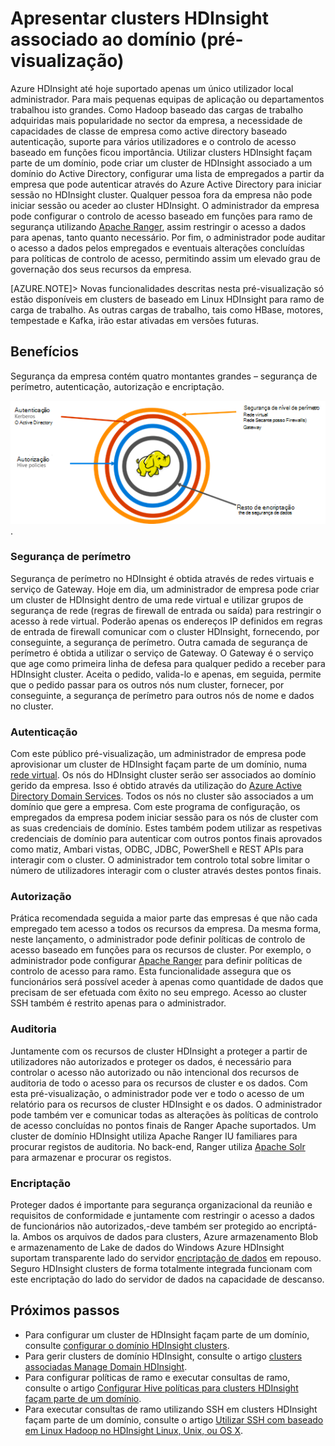 <properties
    pageTitle="Seguro descrição geral de HDInsight | Microsoft Azure"
    description="Saiba mais..."
    services="hdinsight"
    documentationCenter=""
    authors="saurinsh"
    manager="jhubbard"
    editor="cgronlun"
    tags="azure-portal"/>

<tags
    ms.service="hdinsight"
    ms.devlang="na"
    ms.topic="hero-article"
    ms.tgt_pltfrm="na"
    ms.workload="big-data"
    ms.date="10/24/2016"
    ms.author="saurinsh"/>

# <a name="introduce-domain-joined-hdinsight-clusters-preview"></a>Apresentar clusters HDInsight associado ao domínio (pré-visualização)

Azure HDInsight até hoje suportado apenas um único utilizador local administrador. Para mais pequenas equipas de aplicação ou departamentos trabalhou isto grandes. Como Hadoop baseado das cargas de trabalho adquiridas mais popularidade no sector da empresa, a necessidade de capacidades de classe de empresa como active directory baseado autenticação, suporte para vários utilizadores e o controlo de acesso baseado em funções ficou importância. Utilizar clusters HDInsight façam parte de um domínio, pode criar um cluster de HDInsight associado a um domínio do Active Directory, configurar uma lista de empregados a partir da empresa que pode autenticar através do Azure Active Directory para iniciar sessão no HDInsight cluster. Qualquer pessoa fora da empresa não pode iniciar sessão ou aceder ao cluster HDInsight. O administrador da empresa pode configurar o controlo de acesso baseado em funções para ramo de segurança utilizando [Apache Ranger](http://hortonworks.com/apache/ranger/), assim restringir o acesso a dados para apenas, tanto quanto necessário. Por fim, o administrador pode auditar o acesso a dados pelos empregados e eventuais alterações concluídas para políticas de controlo de acesso, permitindo assim um elevado grau de governação dos seus recursos da empresa.

[AZURE.NOTE]> Novas funcionalidades descritas nesta pré-visualização só estão disponíveis em clusters de baseado em Linux HDInsight para ramo de carga de trabalho. As outras cargas de trabalho, tais como HBase, motores, tempestade e Kafka, irão estar ativadas em versões futuras. 

## <a name="benefits"></a>Benefícios

Segurança da empresa contém quatro montantes grandes – segurança de perímetro, autenticação, autorização e encriptação.

![Domínio associadas HDInsight clusters montantes de benefícios](./media/hdinsight-domain-joined-introduction/hdinsight-domain-joined-four-pillars.png).

### <a name="perimeter-security"></a>Segurança de perímetro

Segurança de perímetro no HDInsight é obtida através de redes virtuais e serviço de Gateway. Hoje em dia, um administrador de empresa pode criar um cluster de HDInsight dentro de uma rede virtual e utilizar grupos de segurança de rede (regras de firewall de entrada ou saída) para restringir o acesso à rede virtual. Poderão apenas os endereços IP definidos em regras de entrada de firewall comunicar com o cluster HDInsight, fornecendo, por conseguinte, a segurança de perímetro. Outra camada de segurança de perímetro é obtida a utilizar o serviço de Gateway. O Gateway é o serviço que age como primeira linha de defesa para qualquer pedido a receber para HDInsight cluster. Aceita o pedido, valida-lo e apenas, em seguida, permite que o pedido passar para os outros nós num cluster, fornecer, por conseguinte, a segurança de perímetro para outros nós de nome e dados no cluster.

### <a name="authentication"></a>Autenticação

Com este público pré-visualização, um administrador de empresa pode aprovisionar um cluster de HDInsight façam parte de um domínio, numa [rede virtual](https://azure.microsoft.com/services/virtual-network/). Os nós do HDInsight cluster serão ser associados ao domínio gerido da empresa. Isso é obtido através da utilização do [Azure Active Directory Domain Services](https://technet.microsoft.com/library/cc770946.aspx). Todos os nós no cluster são associados a um domínio que gere a empresa. Com este programa de configuração, os empregados da empresa podem iniciar sessão para os nós de cluster com as suas credenciais de domínio. Estes também podem utilizar as respetivas credenciais de domínio para autenticar com outros pontos finais aprovados como matiz, Ambari vistas, ODBC, JDBC, PowerShell e REST APIs para interagir com o cluster. O administrador tem controlo total sobre limitar o número de utilizadores interagir com o cluster através destes pontos finais.

### <a name="authorization"></a>Autorização

Prática recomendada seguida a maior parte das empresas é que não cada empregado tem acesso a todos os recursos da empresa. Da mesma forma, neste lançamento, o administrador pode definir políticas de controlo de acesso baseado em funções para os recursos de cluster. Por exemplo, o administrador pode configurar [Apache Ranger](http://hortonworks.com/apache/ranger/) para definir políticas de controlo de acesso para ramo. Esta funcionalidade assegura que os funcionários será possível aceder à apenas como quantidade de dados que precisam de ser efetuada com êxito no seu emprego. Acesso ao cluster SSH também é restrito apenas para o administrador.


### <a name="auditing"></a>Auditoria

Juntamente com os recursos de cluster HDInsight a proteger a partir de utilizadores não autorizados e proteger os dados, é necessário para controlar o acesso não autorizado ou não intencional dos recursos de auditoria de todo o acesso para os recursos de cluster e os dados. Com esta pré-visualização, o administrador pode ver e todo o acesso de um relatório para os recursos de cluster HDInsight e os dados. O administrador pode também ver e comunicar todas as alterações às políticas de controlo de acesso concluídas no pontos finais de Ranger Apache suportados. Um cluster de domínio HDInsight utiliza Apache Ranger IU familiares para procurar registos de auditoria. No back-end, Ranger utiliza [Apache Solr]( http://hortonworks.com/apache/solr/) para armazenar e procurar os registos.

### <a name="encryption"></a>Encriptação

Proteger dados é importante para segurança organizacional da reunião e requisitos de conformidade e juntamente com restringir o acesso a dados de funcionários não autorizados,-deve também ser protegido ao encriptá-la. Ambos os arquivos de dados para clusters, Azure armazenamento Blob e armazenamento de Lake de dados do Windows Azure HDInsight suportam transparente lado do servidor [encriptação de dados](../storage/storage-service-encryption.md) em repouso. Seguro HDInsight clusters de forma totalmente integrada funcionam com este encriptação do lado do servidor de dados na capacidade de descanso.

## <a name="next-steps"></a>Próximos passos

- Para configurar um cluster de HDInsight façam parte de um domínio, consulte [configurar o domínio HDInsight clusters](hdinsight-domain-joined-configure.md).
- Para gerir clusters de domínio HDInsight, consulte o artigo [clusters associadas Manage Domain HDInsight](hdinsight-domain-joined-manage.md).
- Para configurar políticas de ramo e executar consultas de ramo, consulte o artigo [Configurar Hive políticas para clusters HDInsight façam parte de um domínio](hdinsight-domain-joined-run-hive.md).
- Para executar consultas de ramo utilizando SSH em clusters HDInsight façam parte de um domínio, consulte o artigo [Utilizar SSH com baseado em Linux Hadoop no HDInsight Linux, Unix, ou OS X](hdinsight-hadoop-linux-use-ssh-unix.md#connect-to-a-domain-joined-hdinsight-cluster).